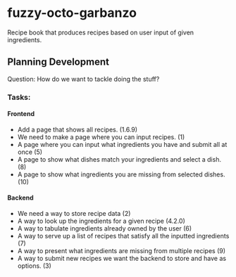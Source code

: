 # fuzzy-octo-garbanzo
Recipe book that produces recipes based on user input of given ingredients.


## Planning Development
Question: How do we want to tackle doing the stuff?

### Tasks:

#### Frontend
  + Add a page that shows all recipes. (1.6.9)
  + We need to make a page where you can input recipes. (1)
  + A page where you can input what ingredients you have and submit all at once (5)
  + A page to show what dishes match your ingredients and select a dish. (8)
  + A page to show what ingredients you are missing from selected dishes. (10)

#### Backend
  + We need a way to store recipe data (2)
  + A way to look up the ingredients for a given recipe (4.2.0)
  + A way to tabulate ingredients already owned by the user (6)
  + A way to serve up a list of recipes that satisfy all the inputted ingredients (7)
  + A way to present what ingredients are missing from multiple recipes (9)
  + A way to submit new recipes we want the backend to store and have as options. (3)


